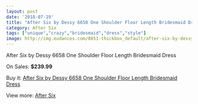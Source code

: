 ```yaml
---
layout: post
date: '2018-07-19'
title: "After Six by Dessy 6658 One Shoulder Floor Length Bridesmaid Dress"
category: After Six
tags: ["unique","crazy","bridesmaid","dress","style"]
image: http://img.eudances.com/8851-thickbox_default/after-six-by-dessy-6658-one-shoulder-floor-length-bridesmaid-dress.jpg
---
```

After Six by Dessy 6658 One Shoulder Floor Length Bridesmaid Dress

On Sales: **$239.99**
<a href="https://www.eudances.com/en/after-six/2983-after-six-by-dessy-6658-one-shoulder-floor-length-bridesmaid-dress.html"><amp-img layout="responsive" width="600" height="600" src="//img.eudances.com/8851-thickbox_default/after-six-by-dessy-6658-one-shoulder-floor-length-bridesmaid-dress.jpg" alt="After Six by Dessy 6658 One Shoulder Floor Length Bridesmaid Dress 0" /></a>
<a href="https://www.eudances.com/en/after-six/2983-after-six-by-dessy-6658-one-shoulder-floor-length-bridesmaid-dress.html"><amp-img layout="responsive" width="600" height="600" src="//img.eudances.com/8854-thickbox_default/after-six-by-dessy-6658-one-shoulder-floor-length-bridesmaid-dress.jpg" alt="After Six by Dessy 6658 One Shoulder Floor Length Bridesmaid Dress 1" /></a>
<a href="https://www.eudances.com/en/after-six/2983-after-six-by-dessy-6658-one-shoulder-floor-length-bridesmaid-dress.html"><amp-img layout="responsive" width="600" height="600" src="//img.eudances.com/8853-thickbox_default/after-six-by-dessy-6658-one-shoulder-floor-length-bridesmaid-dress.jpg" alt="After Six by Dessy 6658 One Shoulder Floor Length Bridesmaid Dress 2" /></a>
<a href="https://www.eudances.com/en/after-six/2983-after-six-by-dessy-6658-one-shoulder-floor-length-bridesmaid-dress.html"><amp-img layout="responsive" width="600" height="600" src="//img.eudances.com/8852-thickbox_default/after-six-by-dessy-6658-one-shoulder-floor-length-bridesmaid-dress.jpg" alt="After Six by Dessy 6658 One Shoulder Floor Length Bridesmaid Dress 3" /></a>

Buy it: [After Six by Dessy 6658 One Shoulder Floor Length Bridesmaid Dress](https://www.eudances.com/en/after-six/2983-after-six-by-dessy-6658-one-shoulder-floor-length-bridesmaid-dress.html "After Six by Dessy 6658 One Shoulder Floor Length Bridesmaid Dress")

View more: [After Six](https://www.eudances.com/en/50-after-six "After Six")